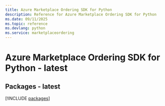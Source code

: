 ```yaml
---
title: Azure Marketplace Ordering SDK for Python
description: Reference for Azure Marketplace Ordering SDK for Python
ms.date: 09/11/2025
ms.topic: reference
ms.devlang: python
ms.service: marketplaceordering
---
```

# Azure Marketplace Ordering SDK for Python - latest
## Packages - latest
[!INCLUDE [packages](marketplace-ordering-index.md)]